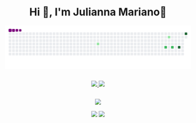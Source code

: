 <div align="center">
  <h1> Hi 👋, I'm Julianna Mariano💫</h1>
</div >

![snake gif](https://github.com/juliannamariano/juliannamariano/blob/output/github-contribution-grid-snake.gif)
##
<!-- Tabela com informação -->
<div align="center">
<a href="https://github.com/juliannamariano">
<img loading="lazy" height="150em" src="https://github-readme-stats.vercel.app/api/top-langs/?username=juliannamariano&layout=compact&langs_count=7&theme=transparent"/>
<img loading="lazy" height="150em" src="https://github-readme-stats.vercel.app/api?username=juliannamariano&show_icons=true&theme=transparent&include_all_commits=true&count_private=true"/>
</div>


<!--Linha divisória -->
##
<div align="center">
<!--<a href="https://www.youtube.com/seu-canal-youtube-aqui" target="_blank"><img loading="lazy" src="https://img.shields.io/badge/YouTube-FF0000?style=for-the-badge&logo=youtube&logoColor=white" target="_blank"></a>-->
  
<a href="https://www.canva.com/design/DAGPWi6Y4UM/udpBaFy-YShBAIzeoKZ7tw/edit?utm_content=DAGPWi6Y4UM&utm_campaign=designshare&utm_medium=link2&utm_source=sharebutto" target="_blank">
<img loading="lazy" src="https://img.shields.io/badge/-Curriculo-%23E4405F?style=for-the-badge&logo=instagram&logoColor=white" 
target="_blank"></a>

<a href = "mailto:contato@juumarianoo27@gmail.com"><img loading="lazy" src="https://img.shields.io/badge/Gmail-D14836?style=for-the-badge&logo=gmail&logoColor=white" target="_blank"></a>
<a href="https://www.linkedin.com/in/juliannamariano" target="_blank"><img loading="lazy" src="https://img.shields.io/badge/-LinkedIn-%230077B5?style=for-the-badge&logo=linkedin&logoColor=white" target="_blank"></a>   
</div align="center">

